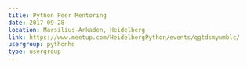 ```yaml
---
title: Python Peer Mentoring
date: 2017-09-28
location: Marsilius-Arkaden, Heidelberg
link: https://www.meetup.com/HeidelbergPython/events/qgtdsmywmblc/
usergroup: pythonhd
type: usergroup
---
```

